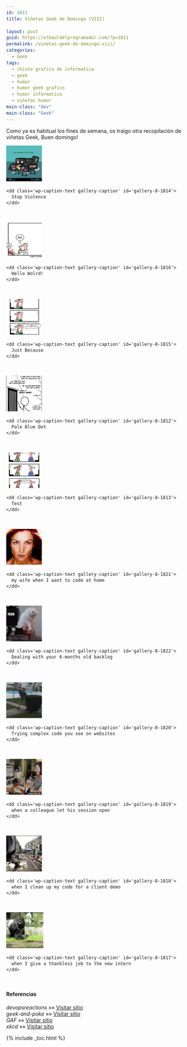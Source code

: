 ```yaml
---
id: 1811
title: Viñetas Geek de Domingo (VIII)

layout: post
guid: https://elbauldelprogramador.com/?p=1811
permalink: /vinetas-geek-de-domingo-viii/
categories:
  - Geek
tags:
  - chiste grafico de informatica
  - geek
  - humor
  - humor geek grafico
  - humor informatico
  - viñetas humor
main-class: "dev"
main-class: "Geek"
---
```

Como ya es habitual los fines de semana, os traigo otra recopilación de viñetas Geek, Buen domingo!  
  
<!--ad-->

  


<div id='gallery-8' class='gallery galleryid-1811 gallery-columns-1 gallery-size-thumbnail'>
  <dl class='gallery-item'>
    <dt class='gallery-icon landscape'>
      <a href='/assets/img/2013/08/Stop-Violence.jpg'><img width="96" height="96" src="/assets/img/2013/08/Stop-Violence-150x150.jpg" class="attachment-thumbnail" alt="Stop Violence" aria-describedby="gallery-8-1814" /></a>
    </dt>
    
    <dd class='wp-caption-text gallery-caption' id='gallery-8-1814'>
      Stop Violence
    </dd>
  </dl>
  
  <br style="clear: both" />
  
  <dl class='gallery-item'>
    <dt class='gallery-icon landscape'>
      <a href='/assets/img/2013/08/facebook_-1810787013.jpg'><img width="96" height="96" src="/assets/img/2013/08/facebook_-1810787013-150x150.jpg" class="attachment-thumbnail" alt="Hello Wolrd!" aria-describedby="gallery-8-1816" /></a>
    </dt>
    
    <dd class='wp-caption-text gallery-caption' id='gallery-8-1816'>
      Hello Wolrd!
    </dd>
  </dl>
  
  <br style="clear: both" />
  
  <dl class='gallery-item'>
    <dt class='gallery-icon portrait'>
      <a href='/assets/img/2013/08/just-because.jpg'><img width="96" height="96" src="/assets/img/2013/08/just-because-150x150.jpg" class="attachment-thumbnail" alt="Just Because" aria-describedby="gallery-8-1815" /></a>
    </dt>
    
    <dd class='wp-caption-text gallery-caption' id='gallery-8-1815'>
      Just Because
    </dd>
  </dl>
  
  <br style="clear: both" />
  
  <dl class='gallery-item'>
    <dt class='gallery-icon portrait'>
      <a href='/assets/img/2013/08/pale_blue_dot.png'><img width="96" height="96" src="/assets/img/2013/08/pale_blue_dot-150x150.png" class="attachment-thumbnail" alt="Pale Blue Dot" aria-describedby="gallery-8-1812" /></a>
    </dt>
    
    <dd class='wp-caption-text gallery-caption' id='gallery-8-1812'>
      Pale Blue Dot
    </dd>
  </dl>
  
  <br style="clear: both" />
  
  <dl class='gallery-item'>
    <dt class='gallery-icon portrait'>
      <a href='/assets/img/2013/08/tdd.jpg'><img width="96" height="96" src="/assets/img/2013/08/tdd-150x150.jpg" class="attachment-thumbnail" alt="Test" aria-describedby="gallery-8-1813" /></a>
    </dt>
    
    <dd class='wp-caption-text gallery-caption' id='gallery-8-1813'>
      Test
    </dd>
  </dl>
  
  <br style="clear: both" />
  
  <dl class='gallery-item'>
    <dt class='gallery-icon landscape'>
      <a href='/assets/img/2013/08/my-wife-when-I-want-to-code-at-home.gif'><img width="96" height="96" src="/assets/img/2013/08/my-wife-when-I-want-to-code-at-home-150x150.gif" class="attachment-thumbnail" alt="my wife when I want to code at home" aria-describedby="gallery-8-1821" /></a>
    </dt>
    
    <dd class='wp-caption-text gallery-caption' id='gallery-8-1821'>
      my wife when I want to code at home
    </dd>
  </dl>
  
  <br style="clear: both" />
  
  <dl class='gallery-item'>
    <dt class='gallery-icon landscape'>
      <a href='/assets/img/2013/08/Dealing-with-your-6-months-old-backlog.gif'><img width="96" height="96" src="/assets/img/2013/08/Dealing-with-your-6-months-old-backlog-150x150.gif" class="attachment-thumbnail" alt="Dealing with your 6-months old backlog" aria-describedby="gallery-8-1822" /></a>
    </dt>
    
    <dd class='wp-caption-text gallery-caption' id='gallery-8-1822'>
      Dealing with your 6-months old backlog
    </dd>
  </dl>
  
  <br style="clear: both" />
  
  <dl class='gallery-item'>
    <dt class='gallery-icon portrait'>
      <a href='/assets/img/2013/08/Trying-complex-code-you-see-on-websites.gif'><img width="96" height="96" src="/assets/img/2013/08/Trying-complex-code-you-see-on-websites-150x150.gif" class="attachment-thumbnail" alt="Trying complex code you see on websites" aria-describedby="gallery-8-1820" /></a>
    </dt>
    
    <dd class='wp-caption-text gallery-caption' id='gallery-8-1820'>
      Trying complex code you see on websites
    </dd>
  </dl>
  
  <br style="clear: both" />
  
  <dl class='gallery-item'>
    <dt class='gallery-icon landscape'>
      <a href='/assets/img/2013/08/when-a-colleague-let-his-session-open.gif'><img width="96" height="96" src="/assets/img/2013/08/when-a-colleague-let-his-session-open-150x150.gif" class="attachment-thumbnail" alt="when a colleague let his session open" aria-describedby="gallery-8-1819" /></a>
    </dt>
    
    <dd class='wp-caption-text gallery-caption' id='gallery-8-1819'>
      when a colleague let his session open
    </dd>
  </dl>
  
  <br style="clear: both" />
  
  <dl class='gallery-item'>
    <dt class='gallery-icon landscape'>
      <a href='/assets/img/2013/08/when-I-clean-up-my-code-for-a-client-demo.gif'><img width="96" height="96" src="/assets/img/2013/08/when-I-clean-up-my-code-for-a-client-demo-150x150.gif" class="attachment-thumbnail" alt="when I clean up my code for a client demo" aria-describedby="gallery-8-1818" /></a>
    </dt>
    
    <dd class='wp-caption-text gallery-caption' id='gallery-8-1818'>
      when I clean up my code for a client demo
    </dd>
  </dl>
  
  <br style="clear: both" />
  
  <dl class='gallery-item'>
    <dt class='gallery-icon landscape'>
      <a href='/assets/img/2013/08/when-I-give-a-thankless-job-to-the-new-intern.gif'><img width="100" height="96" src="/assets/img/2013/08/when-I-give-a-thankless-job-to-the-new-intern-150x144.gif" class="attachment-thumbnail" alt="when I give a thankless job to the new intern" aria-describedby="gallery-8-1817" /></a>
    </dt>
    
    <dd class='wp-caption-text gallery-caption' id='gallery-8-1817'>
      when I give a thankless job to the new intern
    </dd>
  </dl>
  
  <br style="clear: both" />
</div>

#### Referencias

*devopsreactions* »» <a href="http://devopsreactions.tumblr.com/" target="_blank">Visitar sitio</a>  
*geek-and-poke* »» <a href="http://geek-and-poke.com/" target="_blank">Visitar sitio</a>  
*GAF* »» <a href="https://www.facebook.com/comics.gaf" target="_blank">Visitar sitio</a>  
*xkcd* »» <a href="http://xkcd.com" target="_blank">Visitar sitio</a>



{% include _toc.html %}
